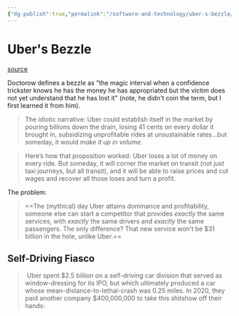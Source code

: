 ```yaml
---
{"dg-publish":true,"permalink":"/software-and-technology/uber-s-bezzle/","tags":["technology","doctorow"],"noteIcon":1}
---
```


# Uber's Bezzle

[source](https://doctorow.medium.com/the-big-lie-that-keeps-the-uber-bezzle-alive-8d6e8c0ccde7)

Doctorow defines a bezzle as "the magic interval when a confidence trickster knows he has the money he has appropriated but the victim does not yet understand that he has lost it" (note, he didn't coin the term, but I first learned it from him).

> The idiotic narrative: Uber could establish itself in the market by pouring billions down the drain, losing 41 cents on every dollar it brought in, subsidizing unprofitable rides at unsustainable rates…but someday, it would _make it up in volume_.

> Here’s how that proposition worked: Uber loses a lot of money on every ride. But someday, it will corner the market on transit (not just taxi journeys, but all transit), and it will be able to raise prices and cut wages and recover all those loses and turn a profit.

The problem:

> ==The (mythical) day Uber attains dominance and profitability, someone else can start a competitor that provides _exactly_ the same services, with _exactly_ the same drivers and _exactly_ the same passengers. The only difference? That new service won’t be $31 billion in the hole, unlike Uber.==


## Self-Driving Fiasco

>  Uber spent $2.5 billion on a self-driving car division that served as window-dressing for its IPO, but which ultimately produced a car whose mean-distance-to-lethal-crash was 0.25 miles. In 2020, they paid another company $400,000,000 to take this shitshow off their hands: